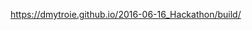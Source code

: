 <a href="https://dmytroie.github.io/2016-06-16_Hackathon/build/" target="_blank">https://dmytroie.github.io/2016-06-16_Hackathon/build/</a><br>